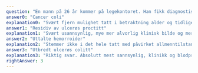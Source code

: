 ```yaml
---
question: "En mann på 26 år kommer på legekontoret. Han fikk diagnostisert ulcerøs proctitt for 2 år siden, han er uten medisiner nå. Han har i 5 uker hatt 8-10 avføringer daglig med friskt blod, imperiøs avføringstrang og knipaktige smerter før defekasjon. Slapp. Lett øm i venstre fossa iliaca ved klinisk undersøkelse. Orienterende blodprøver viser Hb 9,9 g/L (ref. 13,5-17,4) og CRP 63 mg/L (ref. <5). Hva foreligger mest sannsynlig her?"
answer0: "Cancer coli"
explanation0: "Svært fjern mulighet tatt i betraktning alder og tidligere sykdom."
answer1: "Residiv av ulcerøs proctitt"
explanation1: "Svært usannsynlig, mye mer alvorlig klinisk bilde og mer blodprøveutslag enn man vil forvente."
answer2: "Uttalte hemorroider"
explanation2: "Stemmer ikke i det hele tatt med påvirket allmenntilstand, diaré, ømhet i buken, høy CRP."
answer3: "Utbredt ulcerøs colitt"
explanation3: "Riktig svar. Absolutt mest sannsynlig, klinikk og blodprøver stemmer godt med denne diagnosen. En andel av pasientene med ulcerøs proctitt opplever økende utbredelse av sykdommen."
rightAnswer: 3
---
```

